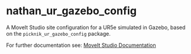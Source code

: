 # nathan_ur_gazebo_config

A MoveIt Studio site configuration for a UR5e simulated in Gazebo, based on the `picknik_ur_gazebo_config` package.

For further documentation see: [MoveIt Studio Documentation](https://docs.picknik.ai/)
